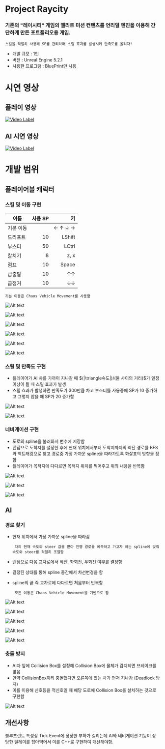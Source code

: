 # Project Raycity
 ### 기존의 "레이시티" 게임의 엘리트 미션 컨텐츠를 언리얼 엔진을 이용해 간단하게 만든 포트폴리오용 게임.
    스킬을 적절히 사용해 SP를 관리하며 스릴 효과를 발생시켜 만족도를 올리자!
- 개발 규모 : 1인
- 버전 : Unreal Engine 5.2.1
- 사용한 프로그램 : BluePrint만 사용


# 시연 영상
## 플레이 영상
 [![Video Label](http://img.youtube.com/vi/AiLIa2tmzWI/0.jpg)](https://youtu.be/AiLIa2tmzWI)
## AI 시연 영상
[![Video Label](http://img.youtube.com/vi/InZnIMFnpLc/0.jpg)](https://youtu.be/InZnIMFnpLc)

# 개발 범위
## 플레이어블 캐릭터
### 스킬 및 이동 구현
|이름|사용 SP|키|
|------|---:|---:|
|기본 이동||← ↑ ↓ →|
|드리프트|10|LShift|
|부스터|50|LCtrl|
|칼치기|8|z, x|
|점프|10|Space|
|급출발|10|↑↑|
|급정거|10|↓↓|

    기본 이동은 Chaos Vehicle Movement를 사용함

![Alt text](Image/image.png)

![Alt text](Image/image-1.png)

![Alt text](Image/image-2.png)

![Alt text](Image/image-3.png)

![Alt text](Image/image-4.png)

![Alt text](Image/image-5.png)

### 스릴 및 만족도 구현
 - 플레이어가 AI 차를 가까이 지나갈 때 $(|\triangle속도|)/(둘 사이의 거리)$가 일정 이상이 될 때 스릴 효과가 발생
 - 스릴 효과가 발생하면 만족도가 300만큼 차고 부스터를 사용중에 SP가 10 증가하고 그렇지 않을 때 SP가 20 증가함

![Alt text](Image/image-6.png)

![Alt text](Image/image-7.png)


### 네비게이션 구현
 - 도로의 spline을 불러와서 변수에 저장함
 - 랜덤으로 도착지를 설정한 후에 현재 위치에서부터 도착지까지의 최단 경로를 BFS와 백트래킹으로 찾고 경로중 가장 가까운 spline을 따라가도록 화살표의 방향을 정함
 - 플레이어가 목적지에 다다르면 목적지 위치를 찍어주고 위의 내용을 반복함

![Alt text](Image/image-8.png)

![Alt text](Image/image-9.png)

![Alt text](Image/image-10.png)

## AI 
### 경로 찾기
 - 현재 위치에서 가장 가까운 spline을 따라감  

        차의 현재 속도와 steer 값을 받아 진행 경로를 예측하고 가고자 하는 spline에 맞춰 속도와 steer를 적절히 조절함
 - 랜덤으로 다음 교차로에서 직진, 좌회전, 우회전 여부를 결정함
 - 결정된 상태를 통해 spline 중간에서 차선변경을 함
 - spline의 끝 즉 교차로에 다다르면 처음부터 반복함

        모든 이동은 Chaos Vehicle Movement을 기반으로 함

![Alt text](Image/image-11.png)

![Alt text](Image/image-12.png)

![Alt text](Image/image-13.png)

![Alt text](Image/image-14.png)

![Alt text](Image/image-15.png)

### 충돌 방지
 - AI차 앞에 Collision Box를 설정해 Collision Box에 물체가 감지되면 브레이크를 밟음
 - 만약 CollisionBox끼리 충돌했다면 오른쪽에 있는 차가 먼저 지나감 (Deadlock 방지)
 - 이를 이용해 신호등을 적신호일 때 해당 도로에 Collision Box를 설치하는 것으로 구현함

![Alt text](Image/image-16.png)
 
## 개선사항
블루프린트 특성상 Tick Event에 상당한 부하가 걸리는데 AI와 네비게이션 기능이 상당한 딜레이를 잡아먹어서 이를 C++로 구현하여 개선해야함.
